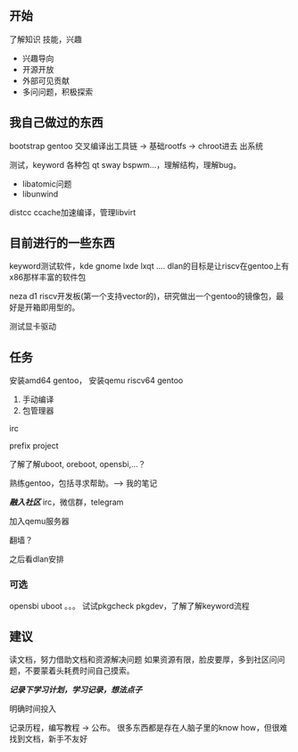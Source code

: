 ## 开始
了解知识 技能，兴趣

- 兴趣导向
- 开源开放
- 外部可见贡献
- 多问问题，积极探索

## 我自己做过的东西
bootstrap gentoo
交叉编译出工具链 -> 基础rootfs -> chroot进去 出系统

测试，keyword 各种包 qt sway bspwm...，理解结构，理解bug。
- libatomic问题
- libunwind

distcc ccache加速编译，管理libvirt

## 目前进行的一些东西
keyword测试软件，kde gnome lxde lxqt ....
dlan的目标是让riscv在gentoo上有x86那样丰富的软件包

neza d1 riscv开发板(第一个支持vector的)，研究做出一个gentoo的镜像包，最好是开箱即用型的。

测试显卡驱动

## 任务
安装amd64 gentoo，
安装qemu riscv64 gentoo
1. 手动编译
2. 包管理器

irc

prefix project

了解了解uboot, oreboot, opensbi,...？

熟练gentoo，包括寻求帮助。--> 我的笔记

***融入社区***
irc，微信群，telegram

加入qemu服务器

翻墙？

之后看dlan安排

### 可选
opensbi uboot 。。。
试试pkgcheck pkgdev，了解了解keyword流程

## 建议
读文档，努力借助文档和资源解决问题
如果资源有限，脸皮要厚，多到社区问问题，不要蒙着头耗费时间自己摸索。

***记录下学习计划，学习记录，想法点子***

明确时间投入

记录历程，编写教程 -> 公布。
很多东西都是存在人脑子里的know how，但很难找到文档，新手不友好

